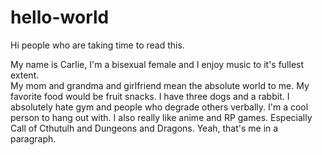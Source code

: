 # hello-world
Hi people who are taking time to read this. 

My name is Carlie, I'm a bisexual female and I enjoy music to it's fullest extent.  
My mom and grandma and girlfriend mean the absolute world to me. My favorite food would be fruit snacks. 
I have three dogs and a rabbit.  I absolutely hate gym and people who degrade others verbally. 
I'm a cool person to hang out with.  I also really like anime and RP games.  Especially Call of Cthutulh and Dungeons and Dragons.
Yeah, that's me in a paragraph.  
